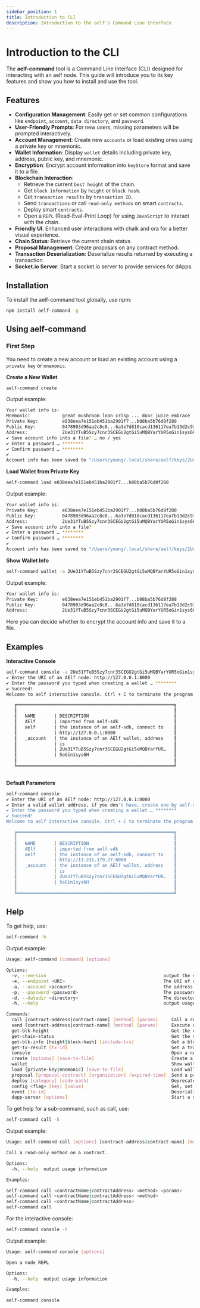 ```yaml
---
sidebar_position: 1
title: Introduction to CLI
description: Introduction to the aelf's Command Line Interface
---
```


# Introduction to the CLI

The **aelf-command** tool is a Command Line Interface (CLI) designed for interacting with an aelf node. This guide will introduce you to its key features and show you how to install and use the tool.

## Features

- **Configuration Management**: Easily get or set common configurations like `endpoint`, `account`, `data directory`, and `password`.
- **User-Friendly Prompts**: For new users, missing parameters will be prompted interactively.
- **Account Management**: Create new `accounts` or load existing ones using a private key or mnemonic.
- **Wallet Information**: Display `wallet` details including private key, address, public key, and mnemonic.
- **Encryption**: Encrypt account information into `keyStore` format and save it to a file.
- **Blockchain Interaction**: 
  - Retrieve the current `best height` of the chain.
  - Get `block information` by `height` or `block hash`.
  - Get `transaction results` by `transaction ID`.
  - Send `transactions` or call `read-only methods` on smart `contracts`.
  - Deploy smart `contracts`.
  - Open a `REPL` (Read-Eval-Print Loop) for using `JavaScript` to interact with the chain.
- **Friendly UI**: Enhanced user interactions with chalk and ora for a better visual experience.
- **Chain Status**: Retrieve the current chain status.
- **Proposal Management**: Create proposals on any contract method.
- **Transaction Deserialization**: Deserialize results returned by executing a transaction.
- **Socket.io Server**: Start a socket.io server to provide services for dApps.

## Installation

To install the aelf-command tool globally, use npm:

```bash
npm install aelf-command -g
```

## Using aelf-command

### First Step

You need to create a new account or load an existing account using a `private key` or `mnemonic`.

**Create a New Wallet**

```bash
aelf-command create
```

Output example:

```bash
Your wallet info is:
Mnemonic:            great mushroom loan crisp ... door juice embrace
Private Key:         e038eea7e151eb451ba2901f7...b08ba5b76d8f288
Public Key:          0478903d96aa2c8c0...6a3e7d810cacd136117ea7b13d2c9337e1ec88288111955b76ea
Address:             2Ue31YTuB5Szy7cnr3SCEGU2gtGi5uMQBYarYUR5oGin1sys6H
✔ Save account info into a file? … no / yes
✔ Enter a password … ********
✔ Confirm password … ********
✔
Account info has been saved to "/Users/young/.local/share/aelf/keys/2Ue31YTuB5Szy7cnr...Gi5uMQBYarYUR5oGin1sys6H.json"
```

**Load Wallet from Private Key**

```bash
aelf-command load e038eea7e151eb451ba2901f7...b08ba5b76d8f288
```

Output example:

```bash
Your wallet info is:
Private Key:         e038eea7e151eb451ba2901f7...b08ba5b76d8f288
Public Key:          0478903d96aa2c8c0...6a3e7d810cacd136117ea7b13d2c9337e1ec88288111955b76ea
Address:             2Ue31YTuB5Szy7cnr3SCEGU2gtGi5uMQBYarYUR5oGin1sys6H
✔ Save account info into a file?
✔ Enter a password … ********
✔ Confirm password … ********
✔
Account info has been saved to "/Users/young/.local/share/aelf/keys/2Ue31YTuB5Szy7cnr...Gi5uMQBYarYUR5oGin1sys6H.json"
```

**Show Wallet Info**

```sh
aelf-command wallet -a 2Ue31YTuB5Szy7cnr3SCEGU2gtGi5uMQBYarYUR5oGin1sys6H
```

Output example:

```bash
Your wallet info is:
Private Key:         e038eea7e151eb451ba2901f7...b08ba5b76d8f288
Public Key:          0478903d96aa2c8c0...6a3e7d810cacd136117ea7b13d2c9337e1ec88288111955b76ea
Address:             2Ue31YTuB5Szy7cnr3SCEGU2gtGi5uMQBYarYUR5oGin1sys6H
```

Here you can decide whether to encrypt the account info and save it to a file.

## Examples

**Interactive Console**

```sh
aelf-command console -a 2Ue31YTuB5Szy7cnr3SCEGU2gtGi5uMQBYarYUR5oGin1sys6H
✔ Enter the URI of an AElf node: http://127.0.0.1:8000
✔ Enter the password you typed when creating a wallet … ********
✔ Succeed!
Welcome to aelf interactive console. Ctrl + C to terminate the program. Double tap Tab to list objects

   ╔═══════════════════════════════════════════════════════════╗
   ║                                                           ║
   ║   NAME       | DESCRIPTION                                ║
   ║   AElf       | imported from aelf-sdk                     ║
   ║   aelf       | the instance of an aelf-sdk, connect to    ║
   ║              | http://127.0.0.1:8000                      ║
   ║   _account   | the instance of an AElf wallet, address    ║
   ║              | is                                         ║
   ║              | 2Ue31YTuB5Szy7cnr3SCEGU2gtGi5uMQBYarYUR…   ║
   ║              | 5oGin1sys6H                                ║
   ║                                                           ║
   ╚═══════════════════════════════════════════════════════════╝
   
``` 

**Default Parameters**

```sh
aelf-command console
✔ Enter the URI of an AElf node: http://127.0.0.1:8000
✔ Enter a valid wallet address, if you don't have, create one by aelf-command create … 2Ue31YTuB5Szy7cnr3SCEGU2gtGi5uMQBYarYUR5oGin1sys6H
✔ Enter the password you typed when creating a wallet … ********
✔ Succeed!
Welcome to aelf interactive console. Ctrl + C to terminate the program. Double tap Tab to list objects

   ╔═══════════════════════════════════════════════════════════╗
   ║                                                           ║
   ║   NAME       | DESCRIPTION                                ║
   ║   AElf       | imported from aelf-sdk                     ║
   ║   aelf       | the instance of an aelf-sdk, connect to    ║
   ║              | http://13.231.179.27:8000                  ║
   ║   _account   | the instance of an AElf wallet, address    ║
   ║              | is                                         ║
   ║              | 2Ue31YTuB5Szy7cnr3SCEGU2gtGi5uMQBYarYUR…   ║
   ║              | 5oGin1sys6H                                ║
   ║                                                           ║
   ╚═══════════════════════════════════════════════════════════╝
```

## Help

To get help, use:

```sh
aelf-command -h
```

Output example:

```bash
Usage: aelf-command [command] [options]

Options:
  -v, --version                                            output the version number
  -e, --endpoint <URI>                                     The URI of an aelf node. Eg: http://127.0.0.1:8000
  -a, --account <account>                                  The address of aelf wallet
  -p, --password <password>                                The password of encrypted keyStore
  -d, --datadir <directory>                                The directory that contains the aelf related files. Defaults to {home}/.local/share/aelf
  -h, --help                                               output usage information

Commands:
  call [contract-address|contract-name] [method] [params]     Call a read-only method on a contract.
  send [contract-address|contract-name] [method] [params]     Execute a method on a contract.
  get-blk-height                                              Get the current block height of specified chain
  get-chain-status                                            Get the current chain status
  get-blk-info [height|block-hash] [include-txs]              Get a block info
  get-tx-result [tx-id]                                       Get a transaction result
  console                                                     Open a node REPL
  create [options] [save-to-file]                             Create a new account
  wallet                                                      Show wallet details which include private key, address, public key and mnemonic
  load [private-key|mnemonic] [save-to-file]                  Load wallet from a private key or mnemonic
  proposal [proposal-contract] [organization] [expired-time]  Send a proposal to an origination with a specific contract method
  deploy [category] [code-path]                               Deprecated! Please use  `aelf-command send` , check details in aelf-command `README.md`
  config <flag> [key] [value]                                 Get, set, delete or list aelf-command config
  event [tx-id]                                               Deserialize the result returned by executing a transaction
  dapp-server [options]                                       Start a dAPP SOCKET.IO server
```

To get help for a sub-command, such as call, use:

```sh
aelf-command call -h
```

Output example:

```sh
Usage: aelf-command call [options] [contract-address|contract-name] [method] [params]

Call a read-only method on a contract.

Options:
  -h, --help  output usage information

Examples:

aelf-command call <contractName|contractAddress> <method> <params>
aelf-command call <contractName|contractAddress> <method>
aelf-command call <contractName|contractAddress>
aelf-command call
```

For the interactive console:

```sh
aelf-command console -h
```

Output example:

```sh
Usage: aelf-command console [options]

Open a node REPL

Options:
  -h, --help  output usage information

Examples:

aelf-command console
```